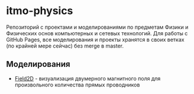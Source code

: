 # itmo-physics

Репозиторий с проектами и моделированиями по предметам Физики и Физических основ компьютерных и сетевых технологий. Для работы с GitHub Pages, все моделирования и проекты хранятся в своих ветках (по крайней мере сейчас) без merge в master.

## Моделирования
- [Field2D](https://github.com/mylaff/itmo-physics/tree/magnetic-field-model) - визуализация двумерного магнитного поля для произвольного количества прямых проводников